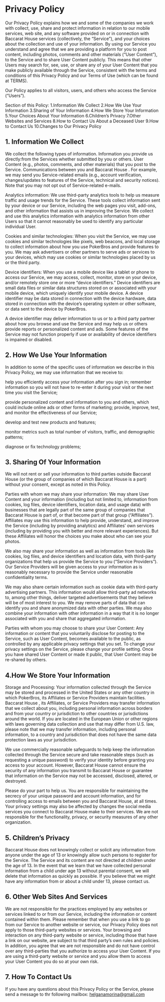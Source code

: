 # Privacy Policy

Our Privacy Policy explains how we and some of the companies we work with collect, use, share and protect information in relation to our mobile services, web site, and any software provided on or in connection with Baccarat House services (collectively, the “Service”), and your choices about the collection and use of your information.
By using our Service you understand and agree that we are providing a platform for you to post content, including photos, comments and other materials (“User Content”), to the Service and to share User Content publicly. This means that other Users may search for, see, use, or share any of your User Content that you make publicly available through the Service, consistent with the terms and conditions of this Privacy Policy and our Terms of Use (which can be found at TERMS).

Our Policy applies to all visitors, users, and others who access the Service (“Users”).

Section of this Policy:
1.Information We Collect
2.How We Use Your Information
3.Sharing of Your Information
4.How We Store Your Information
5.Your Choices About Your Information
6.Children’s Privacy
7.Other Websites and Services
8.How to Contact Us About a Deceased User
9.How to Contact Us
10.Changes to Our Privacy Policy

## 1. Information We Collect
We collect the following types of information.
Information you provide us directly:from the Services whether submitted by you or others.
User Content (e.g., photos, comments, and other materials) that you post to the Service.
Communications between you and Baccarat House . For example, we may send you Service-related emails (e.g., account verification, changes/updates to features of the Service, technical and security notices). Note that you may not opt out of Service-related e-mails.

Analytics information:
We use third-party analytics tools to help us measure traffic and usage trends for the Service. These tools collect information sent by your device or our Service, including the web pages you visit, add-ons, and other information that assists us in improving the Service. We collect and use this analytics information with analytics information from other Users so that it cannot reasonably be used to identify any particular individual User.

Cookies and similar technologies:
When you visit the Service, we may use cookies and similar technologies like pixels, web beacons, and local storage to collect information about how you use PokerBros and provide features to you.
We may ask advertisers or other partners to serve ads or services to your devices, which may use cookies or similar technologies placed by us or the third party.

Device identifiers:
When you use a mobile device like a tablet or phone to access our Service, we may access, collect, monitor, store on your device, and/or remotely store one or more “device identifiers.” Device identifiers are small data files or similar data structures stored on or associated with your mobile device, which uniquely identify your mobile device. A device identifier may be data stored in connection with the device hardware, data stored in connection with the device’s operating system or other software, or data sent to the device by PokerBros.

A device identifier may deliver information to us or to a third party partner about how you browse and use the Service and may help us or others provide reports or personalized content and ads. Some features of the Service may not function properly if use or availability of device identifiers is impaired or disabled.

## 2. How We Use Your Information
In addition to some of the specific uses of information we describe in this Privacy Policy, we may use information that we receive to:

help you efficiently access your information after you sign in;
remember information so you will not have to re-enter it during your visit or the next time you visit the Service;

provide personalized content and information to you and others, which could include online ads or other forms of marketing;
provide, improve, test, and monitor the effectiveness of our Service;

develop and test new products and features;

monitor metrics such as total number of visitors, traffic, and demographic patterns;

diagnose or fix technology problems;

## 3. Sharing Of Your Information
We will not rent or sell your information to third parties outside Baccarat House  (or the group of companies of which Baccarat House  is a part) without your consent, except as noted in this Policy.

Parties with whom we may share your information:
We may share User Content and your information (including but not limited to, information from cookies, log files, device identifiers, location data, and usage data) with businesses that are legally part of the same group of companies that Baccarat House  is part of, or that become part of that group (“Affiliates”).
Affiliates may use this information to help provide, understand, and improve the Service (including by providing analytics) and Affiliates’ own services (including by providing you with better and more relevant experiences). But these Affiliates will honor the choices you make about who can see your photos.

We also may share your information as well as information from tools like cookies, log files, and device identifiers and location data, with third-party organizations that help us provide the Service to you (“Service Providers”). Our Service Providers will be given access to your information as is reasonably necessary to provide the Service under reasonable confidentiality terms.

We may also share certain information such as cookie data with third-party advertising partners. This information would allow third-party ad networks to, among other things, deliver targeted advertisements that they believe will be of most interest to you.
We may remove parts of data that can identify you and share anonymized data with other parties. We may also combine your information with other information in a way that it is no longer associated with you and share that aggregated information.

Parties with whom you may choose to share your User Content:
Any information or content that you voluntarily disclose for posting to the Service, such as User Content, becomes available to the public, as controlled by any applicable privacy settings that you set. To change your privacy settings on the Service, please change your profile setting. Once you have shared User Content or made it public, that User Content may be re-shared by others.

## 4.How We Store Your Information
Storage and Processing:
Your information collected through the Service may be stored and processed in the United States or any other country in which PokerBros, its Affiliates or Service Providers maintain facilities.
Baccarat House , its Affiliates, or Service Providers may transfer information that we collect about you, including personal information across borders and from your country or jurisdiction to other countries or jurisdictions around the world. If you are located in the European Union or other regions with laws governing data collection and use that may differ from U.S. law, please note that we may transfer information, including personal information, to a country and jurisdiction that does not have the same data protection laws as your jurisdiction.

We use commercially reasonable safeguards to help keep the information collected through the Service secure and take reasonable steps (such as requesting a unique password) to verify your identity before granting you access to your account. However, Baccarat House  cannot ensure the security of any information you transmit to Baccarat House or guarantee that information on the Service may not be accessed, disclosed, altered, or destroyed.

Please do your part to help us. You are responsible for maintaining the secrecy of your unique password and account information, and for controlling access to emails between you and Baccarat House, at all times. Your privacy settings may also be affected by changes the social media services you connect to Baccarat House make to their services. We are not responsible for the functionality, privacy, or security measures of any other organization.

## 5. Children’s Privacy
Baccarat House  does not knowingly collect or solicit any information from anyone under the age of 13 or knowingly allow such persons to register for the Service. The Service and its content are not directed at children under the age of 13. In the event that we learn that we have collected personal information from a child under age 13 without parental consent, we will delete that information as quickly as possible. If you believe that we might have any information from or about a child under 13, please contact us.

## 6. Other Web Sites And Services
We are not responsible for the practices employed by any websites or services linked to or from our Service, including the information or content contained within them. Please remember that when you use a link to go from our Service to another website or service, our Privacy Policy does not apply to those third-party websites or services. Your browsing and interaction on any third-party website or service, including those that have a link on our website, are subject to that third party’s own rules and policies. In addition, you agree that we are not responsible and do not have control over any third-parties that you authorize to access your User Content. If you are using a third-party website or service and you allow them to access your User Content you do so at your own risk.

## 7. How To Contact Us
If you have any questions about this Privacy Policy or the Service, please send a message to thr following mailbox:   helganamorina@gmail.com

